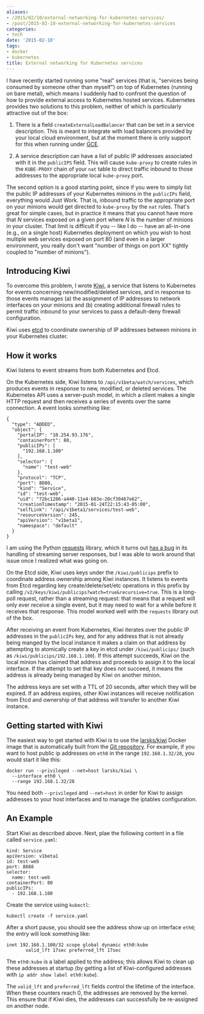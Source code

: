 ```yaml
---
aliases:
- /2015/02/10/external-networking-for-kubernetes-services/
- /post/2015-02-10-external-networking-for-kubernetes-services
categories:
- tech
date: '2015-02-10'
tags:
- docker
- kubernetes
title: External networking for Kubernetes services
---
```


I have recently started running some "real" services (that is,
"services being consumed by someone other than myself") on top of
Kubernetes (running on bare metal), which means I suddenly had to
confront the question of how to provide external access to Kubernetes
hosted services.  Kubernetes provides two solutions to this problem,
neither of which is particularly attractive out of the box:

1. There is a field `createExternalLoadBalancer` that can be set in a
   service description.  This is meant to integrate with load
   balancers provided by your local cloud environment, but at the
   moment there is only support for this when running under [GCE][].

1. A service description can have a list of public IP addresses
   associated with it in the `publicIPS` field.  This will cause
   `kube-proxy` to create rules in the `KUBE-PROXY` chain of your
   `nat` table to direct traffic inbound to those addresses to the
   appropriate local `kube-proxy` port.

The second option is a good starting point, since if you were to
simply list the public IP addresses of your Kubernetes minions in the
`publicIPs` field, everything would Just Work.  That is, inbound
traffic to the appropriate port on your minions would get directed to
`kube-proxy` by the `nat` rules.  That's great for simple cases, but
in practice it means that you cannot have more that *N* services
exposed on a given port where *N* is the number of minions in your
cluster.  That limit is difficult if you -- like I do -- have an
all-in-one (e.g., on a single host) Kubernetes deployment on which you
wish to host multiple web services exposed on port 80 (and even in a
larger environment, you really don't want "number of things on port
XX" tightly coupled to "number of minions").

## Introducing Kiwi

To overcome this problem, I wrote [Kiwi][], a service that listens to
Kubernetes for events concerning new/modified/deleted services, and in
response to those events manages (a) the assignment of IP addresses to
network interfaces on your minions and (b) creating additional
firewall rules to permit traffic inbound to your services to pass a
default-deny firewall configuration.

Kiwi uses [etcd][] to coordinate ownership of IP addresses between
minions in your Kubernetes cluster.

## How it works

Kiwi listens to event streams from both Kubernetes and Etcd.

On the Kubernetes side, Kiwi listens to `/api/v1beta/watch/services`,
which produces events in response to new, modified, or deleted
services.  The Kubernetes API uses a server-push model, in which a
client makes a single HTTP request and then receives a series of
events over the same connection.  A event looks something like:

    {
      "type": "ADDED",
      "object": {
        "portalIP": "10.254.93.176",
        "containerPort": 80,
        "publicIPs": [
          "192.168.1.100"
        ],
        "selector": {
          "name": "test-web"
        },
        "protocol": "TCP",
        "port": 8080,
        "kind": "Service",
        "id": "test-web",
        "uid": "72bc1286-a440-11e4-b83e-20cf30467e62",
        "creationTimestamp": "2015-01-24T22:15:43-05:00",
        "selfLink": "/api/v1beta1/services/test-web",
        "resourceVersion": 245,
        "apiVersion": "v1beta1",
        "namespace": "default"
      }
    }

I am using the Python [requests][] library, which it turns out [has a
bug][gh#2433] in its handling of streaming server responses, but I was
able to work around that issue once I realized what was going on.

[gh#2433]: https://github.com/kennethreitz/requests/issues/2433
[requests]: http://docs.python-requests.org/en/latest/

On the Etcd side, Kiwi uses keys under the `/kiwi/publicips` prefix to
coordinate address ownership among Kiwi instances.  It listens to
events from Etcd regarding key create/delete/set/etc operations in
this prefix by calling
`/v2/keys/kiwi/publicips?watch=true&recursive=true`.  This is a
long-poll request, rather than a streaming request: that means that a
request will only ever receive a single event, but it may need to wait
for a while before it receives that response.  This model worked well
with the `requests` library out of the box.

After receiving an event from Kubernetes, Kiwi iterates over the
public IP addresses in the `publicIPs` key, and for any address that
is not already being manged by the local instance it makes a claim on
that address by attempting to atomically create a key in etcd under
`/kiwi/publicips/` (such as `/kiwi/publicips/192.168.1.100`).  If this
attempt succeeds, Kiwi on the local minion has claimed that address
and proceeds to assign it to the local interface.  If the attempt to
set that key does not succeed, it means the address is already being
managed by Kiwi on another minion.

The address keys are set with a TTL of 20 seconds, after which they
will be expired.  If an address expires, other Kiwi instances will
receive notification from Etcd and ownership of that address will
transfer to another Kiwi instance.

## Getting started with Kiwi

The easiest way to get started with Kiwi is to use the [larsks/kiwi][]
Docker image that is automatically built from the [Git
repository][kiwi].  For example, if you want to host public ip
addresses on `eth0` in the range `192.168.1.32/28`, you would start it
like this:

[larsks/kiwi]: https://registry.hub.docker.com/u/larsks/kiwi/

    docker run --privileged --net=host larsks/kiwi \
      --interface eth0 \
      --range 192.168.1.32/28

You need both `--privileged` and `--net=host` in order for Kiwi to
assign addresses to your host interfaces and to manage the iptables
configuration.

## An Example

Start Kiwi as described above.  Next, plae the following content in a
file called `service.yaml`:

    kind: Service
    apiVersion: v1beta1
    id: test-web
    port: 8888
    selector:
      name: test-web
    containerPort: 80
    publicIPs:
      - 192.168.1.100

Create the service using `kubectl`:

    kubectl create -f service.yaml

After a short pause, you should see the address show up on interface
`eth0`; the entry will look something like:

    inet 192.168.1.100/32 scope global dynamic eth0:kube
           valid_lft 17sec preferred_lft 17sec

The `eth0:kube` is a label applied to the address; this allows Kiwi to
clean up these addresses at startup (by getting a list of
Kiwi-configured addresses with `ip addr show label eth0:kube`).

The `valid_lft` and `preferred_lft` fields control the lifetime of the
interface.  When these counters reach 0, the addresses are removed by
the kernel.  This ensure that if Kiwi dies, the addresses can
successfully be re-assigned on another node.

[gce]: https://cloud.google.com/compute/
[kubernetes]: https://github.com/googlecloudplatform/kubernetes
[kiwi]: http://github.com/larsks/kiwi/
[portal]: https://github.com/GoogleCloudPlatform/kubernetes/blob/master/docs/services.md#ips-and-portals
[etcd]: https://github.com/coreos/etcd